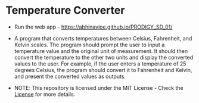 # Temperature Converter

- Run the web app - https://abhinavjoe.github.io/PRODIGY_SD_01/

- A program that converts temperatures between Celsius, Fahrenheit, and Kelvin scales. The program should prompt the user to input a temperature value and the original unit of measurement. It should then convert the temperature to the other two units and display the converted values to the user. For example, if the user enters a temperature of 25 degrees Celsius, the program should convert it to Fahrenheit and Kelvin, and present the converted values as outputs.

- NOTE: This repository is licensed under the MIT License - Check the [License](LICENSE) for more details.
